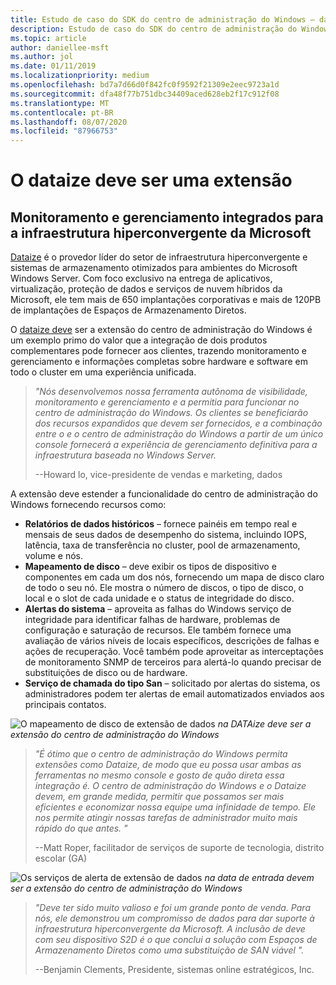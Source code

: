 ```yaml
---
title: Estudo de caso do SDK do centro de administração do Windows – dados
description: Estudo de caso do SDK do centro de administração do Windows – dados
ms.topic: article
author: daniellee-msft
ms.author: jol
ms.date: 01/11/2019
ms.localizationpriority: medium
ms.openlocfilehash: bd7a7d66d0f842fc0f9592f21309e2eec9723a1d
ms.sourcegitcommit: dfa48f77b751dbc34409aced628eb2f17c912f08
ms.translationtype: MT
ms.contentlocale: pt-BR
ms.lasthandoff: 08/07/2020
ms.locfileid: "87966753"
---
```

# <a name="dataon-must-extension"></a>O dataize deve ser uma extensão

## <a name="integrated-monitoring-and-management-for-microsoft-hyper-converged-infrastructure"></a>Monitoramento e gerenciamento integrados para a infraestrutura hiperconvergente da Microsoft

[Dataize](http://www.dataonstorage.com/) é o provedor líder do setor de infraestrutura hiperconvergente e sistemas de armazenamento otimizados para ambientes do Microsoft Windows Server. Com foco exclusivo na entrega de aplicativos, virtualização, proteção de dados e serviços de nuvem híbridos da Microsoft, ele tem mais de 650 implantações corporativas e mais de 120PB de implantações de Espaços de Armazenamento Diretos.

O [dataize deve](http://www.dataonstorage.com/must) ser a extensão do centro de administração do Windows é um exemplo primo do valor que a integração de dois produtos complementares pode fornecer aos clientes, trazendo monitoramento e gerenciamento e informações completas sobre hardware e software em todo o cluster em uma experiência unificada.

> <cite>"Nós desenvolvemos nossa ferramenta autônoma de visibilidade, monitoramento e gerenciamento e a permitia para funcionar no centro de administração do Windows. Os clientes se beneficiarão dos recursos expandidos que devem ser fornecidos, e a combinação entre o e o centro de administração do Windows a partir de um único console fornecerá a experiência de gerenciamento definitiva para a infraestrutura baseada no Windows Server.</cite>
>
> --Howard lo, vice-presidente de vendas e marketing, dados

A extensão deve estender a funcionalidade do centro de administração do Windows fornecendo recursos como:
- **Relatórios de dados históricos** – fornece painéis em tempo real e mensais de seus dados de desempenho do sistema, incluindo IOPS, latência, taxa de transferência no cluster, pool de armazenamento, volume e nós.
- **Mapeamento de disco** – deve exibir os tipos de dispositivo e componentes em cada um dos nós, fornecendo um mapa de disco claro de todo o seu nó. Ele mostra o número de discos, o tipo de disco, o local e o slot de cada unidade e o status de integridade do disco.
- **Alertas do sistema** – aproveita as falhas do Windows serviço de integridade para identificar falhas de hardware, problemas de configuração e saturação de recursos. Ele também fornece uma avaliação de vários níveis de locais específicos, descrições de falhas e ações de recuperação. Você também pode aproveitar as interceptações de monitoramento SNMP de terceiros para alertá-lo quando precisar de substituições de disco ou de hardware.
- **Serviço de chamada do tipo San** – solicitado por alertas do sistema, os administradores podem ter alertas de email automatizados enviados aos principais contatos.

![O mapeamento de disco de extensão de dados ](../../media/extend-case-study-dataon/dataon-1.png)
 *na DATAize deve ser a extensão do centro de administração do Windows*

> <cite>"É ótimo que o centro de administração do Windows permita extensões como Dataize, de modo que eu possa usar ambas as ferramentas no mesmo console e gosto de quão direta essa integração é. O centro de administração do Windows e o Dataize devem, em grande medida, permitir que possamos ser mais eficientes e economizar nossa equipe uma infinidade de tempo. Ele nos permite atingir nossas tarefas de administrador muito mais rápido do que antes. "</cite>
>
> --Matt Roper, facilitador de serviços de suporte de tecnologia, distrito escolar (GA)

![Os serviços de alerta de extensão de dados ](../../media/extend-case-study-dataon/dataon-2.png)
 *na data de entrada devem ser a extensão do centro de administração do Windows*

> <cite>"Deve ter sido muito valioso e foi um grande ponto de venda. Para nós, ele demonstrou um compromisso de dados para dar suporte à infraestrutura hiperconvergente da Microsoft. A inclusão de deve com seu dispositivo S2D é o que conclui a solução com Espaços de Armazenamento Diretos como uma substituição de SAN viável ".</cite>
>
> --Benjamin Clements, Presidente, sistemas online estratégicos, Inc.
